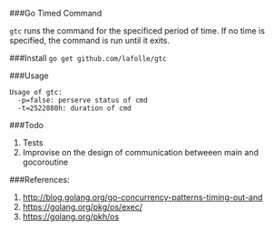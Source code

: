 
###Go Timed Command

`gtc` runs the command for the specificed period of time.
If no time is specified, the command is run until it exits.

###Install
`go get github.com/lafolle/gtc`

###Usage
```
Usage of gtc:
  -p=false: perserve status of cmd
  -t=2522880h: duration of cmd
```

###Todo
1. Tests
2. Improvise on the design of communication betweeen main and gocoroutine

###References:
1. http://blog.golang.org/go-concurrency-patterns-timing-out-and
2. https://golang.org/pkg/os/exec/
3. https://golang.org/pkh/os
